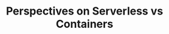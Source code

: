 ---
# Accomplishments widget.
widget: "howto"  # See https://sourcethemes.com/academic/docs/page-builder/
headless: true  # This file represents a page section.
active: true  # Activate this widget? true/false
weight: 2  # Order that this section will appear.
title: "Perspectives on Serverless vs Containers"
subtitle: ""

# Date format
#   Refer to https://sourcethemes.com/academic/docs/customization/#date-format
date_format: "Jan 2006"

# Accomplishments.
#   Add/remove as many `[[item]]` blocks below as you like.
#   `title`, `organization` and `date_start` are the required parameters.
#   Leave other parameters empty if not required.
#   Begin/end multi-line descriptions with 3 quotes `"""`.
item:   
smallItem: 
 - title: "Is Serverless The End Of Kubernetes?"
   summary: "towardsdatascience.com"
   linkText: ""
   linkUrl: "https://towardsdatascience.com/kubernetes-serverless-differences-84699f370609" 
   openNewWindow: 
   image: "https://res.cloudinary.com/agile-seo/image/fetch/w_62,dpr_1.0,d_blank_am8gzx.png/https%3A%2F%2Flogo.clearbit.com%2Ftowardsdatascience.com%3Fsize%3D250" 
 - title: "Containers Or Serverless? The Battle For Your DevOps Mindshare"
   summary: "medium.com"
   linkText: ""
   linkUrl: "https://medium.com/@jradosta/containers-or-serverless-the-battle-for-your-devops-4288fc999d18" 
   openNewWindow: 
   image: "https://res.cloudinary.com/agile-seo/image/fetch/w_62,dpr_1.0,d_blank_am8gzx.png/https%3A%2F%2Flogo.clearbit.com%2Fmedium.com%3Fsize%3D250" 
 - title: "The Evolution of Modern Computing: Serverless Solutions Versus Containers"
   summary: "onx.com"
   linkText: ""
   linkUrl: "https://www.onx.com/blog/the-evolution-of-modern-computing-serverless-solutions-versus-containers" 
   openNewWindow: 
   image: "https://i-cdn.embed.ly/1/display/crop?height=300&key=fd92ebbc52fc43fb98f69e50e7893c13&url=https%3A%2F%2Fwww.onx.com%2Fwp-content%2Fuploads%2F2018%2F02%2FData-Center.jpg&width=636" 
 - title: "Serverless vs. Containers"
   summary: "dzone.com"
   linkText: ""
   linkUrl: "https://dzone.com/articles/serverless-vs-containers-1" 
   openNewWindow: 
   image: "https://res.cloudinary.com/agile-seo/image/fetch/w_62,dpr_1.0,d_blank_am8gzx.png/https%3A%2F%2Flogo.clearbit.com%2Fdzone.com%3Fsize%3D250" 
 - title: "Serverless vs. Containers: What’s the Same, What’s Different?"
   summary: "sumologic.com"
   linkText: ""
   linkUrl: "https://www.sumologic.com/blog/serverless-vs-containers/" 
   openNewWindow: 
   image: "https://res.cloudinary.com/agile-seo/image/fetch/w_62,dpr_1.0,d_blank_am8gzx.png/https%3A%2F%2Flogo.clearbit.com%2Fsumologic.com%3Fsize%3D250" 
 - title: "Serverless vs. Containers"
   summary: "logz.io"
   linkText: ""
   linkUrl: "https://logz.io/blog/serverless-vs-containers/" 
   openNewWindow: 
   image: "https://res.cloudinary.com/agile-seo/image/fetch/w_62,dpr_1.0,d_blank_am8gzx.png/https%3A%2F%2Flogo.clearbit.com%2Flogz.io%3Fsize%3D250" 
 - title: "Serverless Computing vs. Containers"
   summary: "dzone.com"
   linkText: ""
   linkUrl: "https://dzone.com/articles/serverless-computing-vs-containers-dissimilar-yet/" 
   openNewWindow: 
   image: "https://res.cloudinary.com/agile-seo/image/fetch/w_62,dpr_1.0,d_blank_am8gzx.png/https%3A%2F%2Flogo.clearbit.com%2Fdzone.com%3Fsize%3D250" 
 - title: "Serverless Architectures vs. Containerized Architectures"
   summary: "dzone.com"
   linkText: ""
   linkUrl: "https://dzone.com/articles/serverless-architectures-against-containerized-arc" 
   openNewWindow: 
   image: "https://res.cloudinary.com/agile-seo/image/fetch/w_62,dpr_1.0,d_blank_am8gzx.png/https%3A%2F%2Flogo.clearbit.com%2Fdzone.com%3Fsize%3D250" 
 - title: "Containers vs. Serverless: Which Should You Use, and When?"
   summary: "thorntech.com"
   linkText: ""
   linkUrl: "https://www.thorntech.com/2018/08/containers-vs-serverless/" 
   openNewWindow: 
   image: "https://res.cloudinary.com/agile-seo/image/fetch/w_62,dpr_1.0,d_blank_am8gzx.png/https%3A%2F%2Flogo.clearbit.com%2Fthorntech.com%3Fsize%3D250" 
 - title: "Serverless (FaaS) vs. Containers - When to Pick Which?"
   summary: "serverless.com"
   linkText: ""
   linkUrl: "https://serverless.com/blog/serverless-faas-vs-containers/" 
   openNewWindow: 
   image: "https://res.cloudinary.com/agile-seo/image/fetch/w_62,dpr_1.0,d_blank_am8gzx.png/https%3A%2F%2Flogo.clearbit.com%2Fserverless.com%3Fsize%3D250" 
 - title: "Containers vs. Serverless Computing"
   summary: "rancher.com"
   linkText: ""
   linkUrl: "https://rancher.com/containers-vs-serverless-computing/" 
   openNewWindow: 
   image: "https://res.cloudinary.com/agile-seo/image/fetch/w_62,dpr_1.0,d_blank_am8gzx.png/https%3A%2F%2Flogo.clearbit.com%2Francher.com%3Fsize%3D250" 
 - title: "Containers vs. Serverless from a DevOps Standpoint"
   summary: "dev.to"
   linkText: ""
   linkUrl: "https://dev.to/adnanrahic/containers-vs-serverless-from-a-devops-standpoint-e4n" 
   openNewWindow: 
   image: "https://res.cloudinary.com/agile-seo/image/fetch/w_62,dpr_1.0,d_blank_am8gzx.png/https%3A%2F%2Flogo.clearbit.com%2Fdev.to%3Fsize%3D250"
 - title: "Comparing Containers vs. Serverless"
   summary: "caylent.com"
   linkText: ""
   linkUrl: "https://caylent.com/containers-vs-serverless/" 
   openNewWindow: 
   image: "https://res.cloudinary.com/agile-seo/image/fetch/w_62,dpr_1.0,d_blank_am8gzx.png/https%3A%2F%2Flogo.clearbit.com%2Fcaylent.com%3Fsize%3D250"
 - title: "Serverless Computing vs. Containers: Which to Choose for Cost and Benefits?"
   summary: "containerjournal.com"
   linkText: ""
   linkUrl: "https://containerjournal.com/2018/08/28/serverless-computing-vs-containers-which-to-choose-for-cost-and-benefits/" 
   openNewWindow: 
   image: "https://res.cloudinary.com/agile-seo/image/fetch/w_62,dpr_1.0,d_blank_am8gzx.png/https%3A%2F%2Flogo.clearbit.com%2Fcontainerjournal.com%3Fsize%3D250"
 - title: "Serverless Computing vs. Containers How to Choose"
   summary: "cloudflare.com"
   linkText: ""
   linkUrl: "https://www.cloudflare.com/learning/serverless/serverless-vs-containers/" 
   openNewWindow: 
   image: "https://res.cloudinary.com/agile-seo/image/fetch/w_62,dpr_1.0,d_blank_am8gzx.png/https%3A%2F%2Flogo.clearbit.com%2Fcloudflare.com%3Fsize%3D250"
 - title: "Serverless or Containers? You Can Have Both with the Right Managed Services"
   summary: "centurylink.com"
   linkText: ""
   linkUrl: "http://www.centurylink.com/business/enterprise/blog/thinkgig/serverless-containers-can-right-managed-services/" 
   openNewWindow: 
   image: "https://res.cloudinary.com/agile-seo/image/fetch/w_62,dpr_1.0,d_blank_am8gzx.png/https%3A%2F%2Flogo.clearbit.com%2Fcenturylink.com%3Fsize%3D250"
---